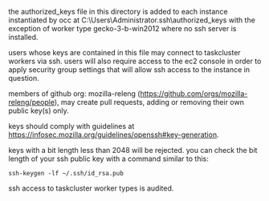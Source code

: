 the authorized_keys file in this directory is added to each instance instantiated by occ at C:\Users\Administrator\.ssh\authorized_keys with the exception of worker type gecko-3-b-win2012 where no ssh server is installed.

users whose keys are contained in this file may connect to taskcluster workers via ssh. users will also require access to the ec2 console in order to apply security group settings that will allow ssh access to the instance in question.

members of github org: mozilla-releng (https://github.com/orgs/mozilla-releng/people), may create pull requests, adding or removing their own public key(s) only.

keys should comply with guidelines at https://infosec.mozilla.org/guidelines/openssh#key-generation.

keys with a bit length less than 2048 will be rejected. you can check the bit length of your ssh public key with a command similar to this:

```
ssh-keygen -lf ~/.ssh/id_rsa.pub
```

ssh access to taskcluster worker types is audited.

